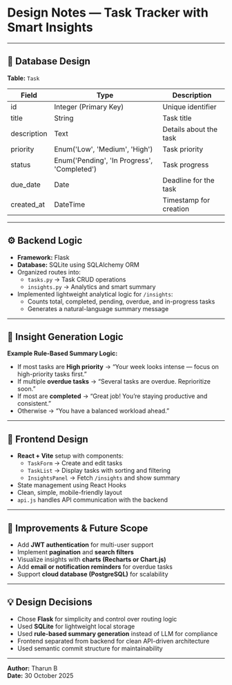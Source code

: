 # Design Notes — Task Tracker with Smart Insights

---

## 🧱 Database Design

**Table:** `Task`

| Field | Type | Description |
|--------|------|-------------|
| id | Integer (Primary Key) | Unique identifier |
| title | String | Task title |
| description | Text | Details about the task |
| priority | Enum('Low', 'Medium', 'High') | Task priority |
| status | Enum('Pending', 'In Progress', 'Completed') | Task progress |
| due_date | Date | Deadline for the task |
| created_at | DateTime | Timestamp for creation |

---

## ⚙️ Backend Logic

- **Framework:** Flask  
- **Database:** SQLite using SQLAlchemy ORM  
- Organized routes into:
  - `tasks.py` → Task CRUD operations  
  - `insights.py` → Analytics and smart summary  
- Implemented lightweight analytical logic for `/insights`:
  - Counts total, completed, pending, overdue, and in-progress tasks  
  - Generates a natural-language summary message  

---

## 🧠 Insight Generation Logic

**Example Rule-Based Summary Logic:**
- If most tasks are **High priority** → “Your week looks intense — focus on high-priority tasks first.”
- If multiple **overdue tasks** → “Several tasks are overdue. Reprioritize soon.”
- If most are **completed** → “Great job! You’re staying productive and consistent.”
- Otherwise → “You have a balanced workload ahead.”

---

## 🧩 Frontend Design

- **React + Vite** setup with components:
  - `TaskForm` → Create and edit tasks  
  - `TaskList` → Display tasks with sorting and filtering  
  - `InsightsPanel` → Fetch `/insights` and show summary  
- State management using React Hooks  
- Clean, simple, mobile-friendly layout  
- `api.js` handles API communication with the backend  

---

## 🧮 Improvements & Future Scope

- Add **JWT authentication** for multi-user support  
- Implement **pagination** and **search filters**  
- Visualize insights with **charts (Recharts or Chart.js)**  
- Add **email or notification reminders** for overdue tasks  
- Support **cloud database (PostgreSQL)** for scalability  

---

## 💡 Design Decisions

- Chose **Flask** for simplicity and control over routing logic  
- Used **SQLite** for lightweight local storage  
- Used **rule-based summary generation** instead of LLM for compliance  
- Frontend separated from backend for clean API-driven architecture  
- Used semantic commit structure for maintainability  

---

**Author:** Tharun B  
**Date:** 30 October 2025
